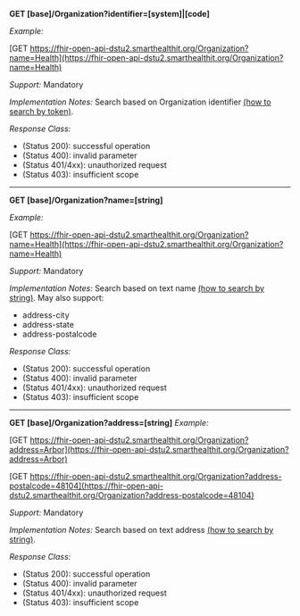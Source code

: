 
**GET [base]/Organization?identifier=[system]|[code]**

*Example:*

[GET https://fhir-open-api-dstu2.smarthealthit.org/Organization?name=Health](https://fhir-open-api-dstu2.smarthealthit.org/Organization?name=Health)

*Support:* Mandatory

*Implementation Notes:*  Search based on Organization identifier  [(how to search by token)].

*Response Class:*

-   (Status 200): successful operation
-   (Status 400): invalid parameter
-   (Status 401/4xx): unauthorized request
-   (Status 403): insufficient scope

-----------

**GET [base]/Organization?name=[string]**

*Example:*

[GET https://fhir-open-api-dstu2.smarthealthit.org/Organization?name=Health](https://fhir-open-api-dstu2.smarthealthit.org/Organization?name=Health)

*Support:* Mandatory

*Implementation Notes:* Search based on text name [(how to search by string)]. May also support:
   - address-city
   - address-state
   - address-postalcode

*Response Class:*

-   (Status 200): successful operation
-   (Status 400): invalid parameter
-   (Status 401/4xx): unauthorized request
-   (Status 403): insufficient scope

-----

**GET [base]/Organization?address=[string]**
*Example:*

[GET https://fhir-open-api-dstu2.smarthealthit.org/Organization?address=Arbor](https://fhir-open-api-dstu2.smarthealthit.org/Organization?address=Arbor)

[GET https://fhir-open-api-dstu2.smarthealthit.org/Organization?address-postalcode=48104](https://fhir-open-api-dstu2.smarthealthit.org/Organization?address-postalcode=48104)

*Support:* Mandatory

*Implementation Notes:* Search based on text address [(how to search by string)].

*Response Class:*

-   (Status 200): successful operation
-   (Status 400): invalid parameter
-   (Status 401/4xx): unauthorized request
-   (Status 403): insufficient scope


  [(how to search by reference)]: http://hl7.org/fhir/2017Jan/search.html#reference
  [(how to search by token)]: http://hl7.org/fhir/2017Jan/search.html#token
 [(how to search by date)]: http://hl7.org/fhir/2017Jan/search.html#date
 [(how to search by string)]: http://hl7.org/fhir/2017Jan/search.html#string
